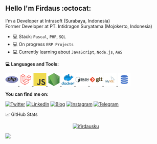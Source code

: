 ## Hello I'm Firdaus :octocat:
I'm a Developer at Intrasoft (Surabaya, Indonesia)  
Former Developer at PT. Intidragon Suryatama (Mojokerto, Indonesia)

- 💻 Stack: `Pascal`, `PHP`, `SQL`
- 💻 On progress `ERP Projects`
- 💻 Currently learning about `JavaScript`, `Node.js`, `AWS`

**💻 Languages and Tools:**

<a href="#">
<code><img height="40" src="https://raw.githubusercontent.com/github/explore/80688e429a7d4ef2fca1e82350fe8e3517d3494d/topics/php/php.png"></code>
<code><img height="40" src="https://raw.githubusercontent.com/github/explore/56a826d05cf762b2b50ecbe7d492a839b04f3fbf/topics/laravel/laravel.png"></code>
<code><img height="40" src="https://raw.githubusercontent.com/github/explore/80688e429a7d4ef2fca1e82350fe8e3517d3494d/topics/javascript/javascript.png"></code>
<code><img height="40" src="https://raw.githubusercontent.com/github/explore/80688e429a7d4ef2fca1e82350fe8e3517d3494d/topics/nodejs/nodejs.png"></code>
<code><img height="40" src="https://raw.githubusercontent.com/github/explore/80688e429a7d4ef2fca1e82350fe8e3517d3494d/topics/docker/docker.png"></code>
<code><img height="40" src="https://raw.githubusercontent.com/github/explore/80688e429a7d4ef2fca1e82350fe8e3517d3494d/topics/bash/bash.png"></code>
<code><img height="40" src="https://raw.githubusercontent.com/github/explore/80688e429a7d4ef2fca1e82350fe8e3517d3494d/topics/git/git.png"></code>
<code><img height="40" src="https://raw.githubusercontent.com/github/explore/80688e429a7d4ef2fca1e82350fe8e3517d3494d/topics/mysql/mysql.png"></code>
<code><img height="40" src="https://raw.githubusercontent.com/github/explore/80688e429a7d4ef2fca1e82350fe8e3517d3494d/topics/sql/sql.png"></code>
</a>

**You can find me on:**

[![Twitter](https://img.shields.io/static/v1?label=Twitter&message=%20&logo=twitter&style=for-the-badge&logoColor=white)](https://twitter.com/ifirdausku)
[![LinkedIn](https://img.shields.io/static/v1?label=LinkedIn&message=%20&logo=linkedIn&style=for-the-badge&logoColor=white)](https://www.linkedin.com/in/ifirdausku/)
[![Blog](https://img.shields.io/static/v1?label=Blog&message=%20&logo=PHP&style=for-the-badge&logoColor=white)](https://ifirdausku.blogspot.com)
[![Instagram](https://img.shields.io/static/v1?label=Instagram&message=%20&logo=Instagram&style=for-the-badge&logoColor=white)](https://www.instagram.com/ifirdausku/)
[![Telegram](https://img.shields.io/static/v1?label=Telegram&message=%20&logo=Telegram&style=for-the-badge&logoColor=white)](https://t.me/ifirdausku)


📈 GitHub Stats
<p align="center">
<a href="https://github.com/ifirdausku?tab=repositories"><img src="https://github-profile-trophy.vercel.app/?username=ifirdausku&column=8&margin-w=15&margin-h=15" alt="ifirdausku"></a>
</p>

![](https://visitor-badge.glitch.me/badge?page_id=ifirdausku)
